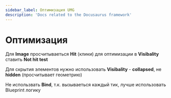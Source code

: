 ```yaml
---
sidebar_label: Оптимизация UMG
description: 'Docs related to the Docusaurus framework'
---
```


# Оптимизация

Для **Image** просчитываеться **Hit** (клики) для оптимизации в **Visibality** ставить **Not hit test**

Для скрытия элементов нужно использовать **Visibality** - **collapsed**, не **hidden** (просчитывает геометрию)

Не использвать **Bind**, т.к. вызываеться каждый тик, лучше использовать Blueprint логику